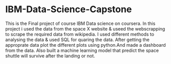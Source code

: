 # IBM-Data-Science-Capstone
This is the Final project of course  IBM Data science on coursera.
In this project i used the data from the space X website & useed the webscrapping to scrape the required data from wikipedia.
I used different methods to analysing the data & used SQL for quaring the data.
After getting the approprate data plot the different plots using python.And made a dashboard from the data.
Also built a machine learning model that predict the space shuttle will survive after the landing or not.
